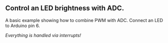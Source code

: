## Control an LED brightness with ADC.
A basic example showing how to combine PWM with ADC. Connect an LED to Arduino pin 6.

*Everything is handled via interrupts!*